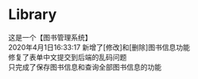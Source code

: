 # Library
这是一个【图书管理系统】  
2020年4月1日16:33:17 新增了[修改]和[删除]图书信息功能  
修复了表单中文提交到后端的乱码问题  
只完成了保存图书信息和查询全部图书信息的功能  

